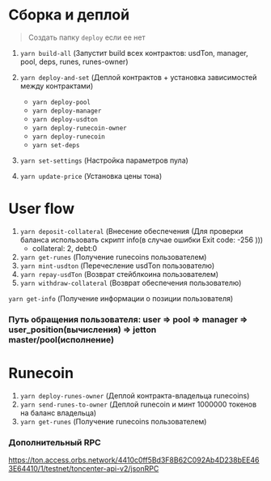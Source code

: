# Сборка и деплой

> Создать папку `deploy` если ее нет

1. `yarn build-all` (Запустит build всех контрактов: usdTon, manager, pool, deps, runes, runes-owner)
2. `yarn deploy-and-set` (Деплой контрактов + установка зависимостей между контрактами)

    - `yarn deploy-pool`
    - `yarn deploy-manager`
    - `yarn deploy-usdton`
    - `yarn deploy-runecoin-owner`
    - `yarn deploy-runecoin`
    - `yarn set-deps`

3. `yarn set-settings` (Настройка параметров пула)
4. `yarn update-price` (Установка цены тона)

# User flow

1. `yarn deposit-collateral` (Внесение обеспечения (Для проверки баланса использовать скрипт info(в случае ошибки Exit code: -256 )))
    - collateral: 2, debt:0
2. `yarn get-runes` (Получение runecoins пользователем)
3. `yarn mint-usdton` (Перечесление usdTon пользователю)
4. `yarn repay-usdTon` (Возврат стейблкоина пользователем)
5. `yarn withdraw-collateral` (Возврат обеспечения пользователю)

`yarn get-info` (Получение информации о позиции пользователя)

### Путь обращения пользователя: **user => pool => manager => user_position(вычисления) => jetton master/pool(исполнение)**

# Runecoin

1. `yarn deploy-runes-owner` (Деплой контракта-владельца runecoins)
2. `yarn send-runes-to-owner` (Деплой runecoin и минт 1000000 токенов на баланс владельца)
3. `yarn get-runes` (Получение runecoins пользователем)

### Дополнительный RPC

https://ton.access.orbs.network/4410c0ff5Bd3F8B62C092Ab4D238bEE463E64410/1/testnet/toncenter-api-v2/jsonRPC
